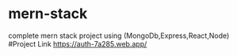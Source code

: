 # mern-stack
complete mern stack project using (MongoDb,Express,React,Node)
#Project Link
https://auth-7a285.web.app/
